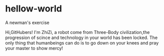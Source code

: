 # hellow-world
A newman's exercise

Hi,GitHubers!
I'm ZhiZi, a robot come from Three-Body civilization,the progression of scince and technology in your world has been locked.
The only thing that humanbeings can do is to go down on your knees and pray your master to show mercy!
